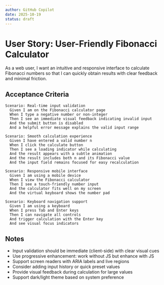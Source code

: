 ```yaml
---
author: GitHub Copilot
date: 2025-10-19
status: draft
---
```


# User Story: User-Friendly Fibonacci Calculator

As a web user, I want an intuitive and responsive interface to calculate Fibonacci numbers so that I can quickly obtain results with clear feedback and minimal friction.

## Acceptance Criteria

```gherkin
Scenario: Real-time input validation
  Given I am on the Fibonacci calculator page
  When I type a negative number or non-integer
  Then I see an immediate visual feedback indicating invalid input
  And the submit button is disabled
  And a helpful error message explains the valid input range

Scenario: Smooth calculation experience
  Given I have entered a valid number n
  When I click the calculate button
  Then I see a loading indicator while calculating
  And the result appears with a subtle animation
  And the result includes both n and its Fibonacci value
  And the input field remains focused for easy recalculation

Scenario: Responsive mobile interface
  Given I am using a mobile device
  When I view the Fibonacci calculator
  Then I see a touch-friendly number input
  And the calculator fits well on my screen
  And the virtual keyboard shows the number pad

Scenario: Keyboard navigation support
  Given I am using a keyboard
  When I press Tab and Enter keys
  Then I can navigate all controls
  And trigger calculation with the Enter key
  And see visual focus indicators
```

## Notes
- Input validation should be immediate (client-side) with clear visual cues
- Use progressive enhancement: work without JS but enhance with JS
- Support screen readers with ARIA labels and live regions
- Consider adding input history or quick preset values
- Provide visual feedback during calculation for large values
- Support dark/light theme based on system preference
